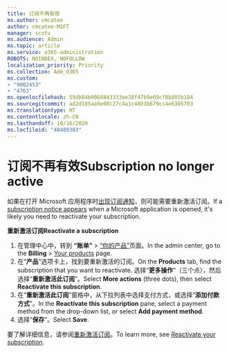 ```yaml
---
title: 订阅不再有效
ms.author: cmcatee
author: cmcatee-MSFT
manager: scotv
ms.audience: Admin
ms.topic: article
ms.service: o365-administration
ROBOTS: NOINDEX, NOFOLLOW
localization_priority: Priority
ms.collection: Adm_O365
ms.custom:
- "9002453"
- "4763"
ms.openlocfilehash: 59db84b9068843333ee28f47b9e69cf8b805b184
ms.sourcegitcommit: ad2d185aa9e08c27c4a1c4803b679cc4e6305703
ms.translationtype: HT
ms.contentlocale: zh-CN
ms.lasthandoff: 10/16/2020
ms.locfileid: "48489303"
---
```

# <a name="subscription-no-longer-active"></a><span data-ttu-id="62e41-102">订阅不再有效</span><span class="sxs-lookup"><span data-stu-id="62e41-102">Subscription no longer active</span></span>

<span data-ttu-id="62e41-103">如果在打开 Microsoft 应用程序时[出现订阅通知](https://support.microsoft.com/office/a-subscription-notice-appears-when-i-open-a-microsoft-365-application-4cabe32c-f594-4c0e-9191-3d3ade10cceb)，则可能需要重新激活订阅。</span><span class="sxs-lookup"><span data-stu-id="62e41-103">If a [subscription notice appears](https://support.microsoft.com/office/a-subscription-notice-appears-when-i-open-a-microsoft-365-application-4cabe32c-f594-4c0e-9191-3d3ade10cceb) when a Microsoft application is opened, it's likely you need to reactivate your subscription.</span></span>

<span data-ttu-id="62e41-104">**重新激活订阅**</span><span class="sxs-lookup"><span data-stu-id="62e41-104">**Reactivate a subscription**</span></span>

1. <span data-ttu-id="62e41-105">在管理中心中，转到 **“账单”** > [“你的产品”](https://go.microsoft.com/fwlink/p/?linkid=842054)页面。</span><span class="sxs-lookup"><span data-stu-id="62e41-105">In the admin center, go to the **Billing** > [Your products](https://go.microsoft.com/fwlink/p/?linkid=842054) page.</span></span>
2. <span data-ttu-id="62e41-106">在“**产品**”选项卡上，找到要重新激活的订阅。</span><span class="sxs-lookup"><span data-stu-id="62e41-106">On the **Products** tab, find the subscription that you want to reactivate.</span></span> <span data-ttu-id="62e41-107">选择“**更多操作**”（三个点），然后选择“**重新激活此订阅**”。</span><span class="sxs-lookup"><span data-stu-id="62e41-107">Select **More actions** (three dots), then select **Reactivate this subscription**.</span></span>
3. <span data-ttu-id="62e41-108">在“**重新激活此订阅**”窗格中，从下拉列表中选择支付方式，或选择“**添加付款方式**”。</span><span class="sxs-lookup"><span data-stu-id="62e41-108">In the **Reactivate this subscription** pane, select a payment method from the drop-down list, or select **Add payment method**.</span></span>
4. <span data-ttu-id="62e41-109">选择“**保存**”。</span><span class="sxs-lookup"><span data-stu-id="62e41-109">Select **Save**.</span></span>

<span data-ttu-id="62e41-110">要了解详细信息，请参阅[重新激活订阅](https://docs.microsoft.com/microsoft-365/commerce/subscriptions/reactivate-your-subscription)。</span><span class="sxs-lookup"><span data-stu-id="62e41-110">To learn more, see [Reactivate your subscription](https://docs.microsoft.com/microsoft-365/commerce/subscriptions/reactivate-your-subscription).</span></span>